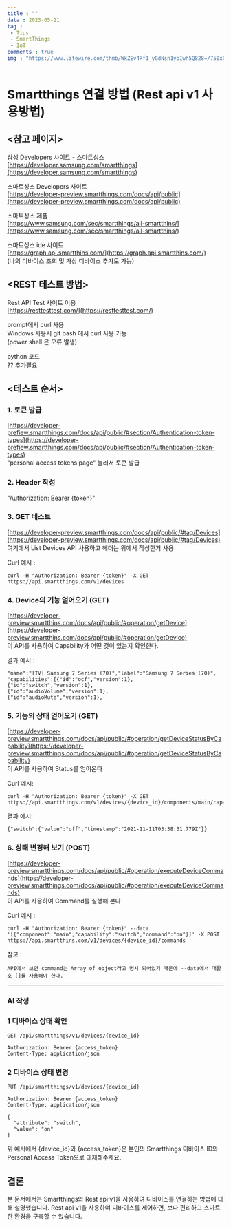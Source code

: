 ```yaml
---
title : ""
data : 2023-05-21
tag : 
 - Tips
 - SmartThings
 - IoT
comments : true
img : "https://www.lifewire.com/thmb/WkZEv4Rf1_yGdNsn1yoIwh5Q828=/750x0/filters:no_upscale():max_bytes(150000):strip_icc():format(webp)/samsung-smart-tv-with-smartthings-5c44b7f646e0fb0001454468.jpg"
---
```


# Smartthings 연결 방법 (Rest api v1 사용방법)

## <참고 페이지>

삼성 Developers 사이트 - 스마트싱스  
[https://developer.samsung.com/smartthings](https://developer.samsung.com/smartthings)

스마트싱스 Developers 사이트  
[https://developer-preview.smartthings.com/docs/api/public](https://developer-preview.smartthings.com/docs/api/public)

스마트싱스 제품  
[https://www.samsung.com/sec/smartthings/all-smartthins/](https://www.samsung.com/sec/smartthings/all-smartthins/)

스마트싱스 ide 사이트  
[https://graph.api.smartthins.com/](https://graph.api.smartthins.com/)  
(나의 디바이스 조회 및 가상 디바이스 추가도 가능)

## <REST 테스트 방법>

Rest API Test 사이트 이용  
[https://resttesttest.com/](https://resttesttest.com/)

prompt에서 curl 사용  
Windows 사용시 git bash 에서 curl 사용 가능  
(power shell 은 오류 발생)  

python 코드  
?? 추가필요

## <테스트 순서>

### 1. 토큰 발급
[https://developer-prefiew.smartthings.com/docs/api/public/#section/Authentication-token-types](https://developer-prefiew.smartthings.com/docs/api/public/#section/Authentication-token-types)  
"personal access tokens page" 눌러서 토큰 발급
### 2. Header 작성
"Authorization: Bearer {token}"
### 3. GET 테스트
[https://developer-preview.smartthings.com/docs/api/public/#tag/Devices](https://developer-preview.smartthings.com/docs/api/public/#tag/Devices)  
여기에서 List Devices API 사용하고
헤더는 위에서 작성한거 사용

Curl 예시 : 
```
curl -H "Authorization: Bearer {token}" -X GET https://api.smartthings.com/v1/devices
```

### 4. Device의 기능 얻어오기 (GET)
[https://developer-preview.smartthins.com/docs/api/public/#operation/getDevice](https://developer-preview.smartthins.com/docs/api/public/#operation/getDevice)  
이 API를 사용하여 Capability가 어떤 것이 있는지 확인한다.

결과 예시 :
```
"name":"[TV] Samsung 7 Series (70)","label":"Samsung 7 Series (70)",
"capabilities":[{"id":"ocf","version":1},
{"id":"switch","version":1},
{"id":"audioVolume","version":1},
{"id":"audioMute","version":1},
```
### 5. 기능의 상태 얻어오기 (GET)
[https://developer-preview.smartthings.com/docs/api/public/#operation/getDeviceStatusByCapability](https://developer-preview.smartthings.com/docs/api/public/#operation/getDeviceStatusByCapability)  
이 API를 사용하여 Status를 얻어온다

Curl 예시:
```
curl -H "Authorization: Bearer {token}" -X GET https://api.smartthings.com/v1/devices/{device_id}/components/main/capabilities/switch/status
```
결과 예시:
```
{"switch":{"value":"off","timestamp":"2021-11-11T03:38:31.779Z"}}
```
### 6. 상태 변경해 보기 (POST)
[https://developer-preview.smartthings.com/docs/api/public/#operation/executeDeviceCommands](https://developer-preview.smartthings.com/docs/api/public/#operation/executeDeviceCommands)  
이 API를 사용하여 Command를 실행해 본다

Curl 예시 :
```
curl -H "Authorization: Bearer {token}" --data '[{"component":"main","capability":"switch","command":"on"}]' -X POST https://api.smartthins.com/v1/devices/{device_id}/commands
```
참고 : 
```
API에서 보면 command는 Array of object라고 명시 되어있기 때문에 --data에서 대활호 []를 사용해야 한다.
```
---

### AI 작성

### 1 디바이스 상태 확인

```
GET /api/smartthings/v1/devices/{device_id}

Authorization: Bearer {access_token}
Content-Type: application/json

```

### 2 디바이스 상태 변경

```
PUT /api/smartthings/v1/devices/{device_id}

Authorization: Bearer {access_token}
Content-Type: application/json

{
  "attribute": "switch",
  "value": "on"
}

```

위 예시에서 {device_id}와 {access_token}은 본인의 Smartthings 디바이스 ID와 Personal Access Token으로 대체해주세요.

## 결론

본 문서에서는 Smartthings와 Rest api v1을 사용하여 디바이스를 연결하는 방법에 대해 설명했습니다. Rest api v1을 사용하여 디바이스를 제어하면, 보다 편리하고 스마트한 환경을 구축할 수 있습니다.